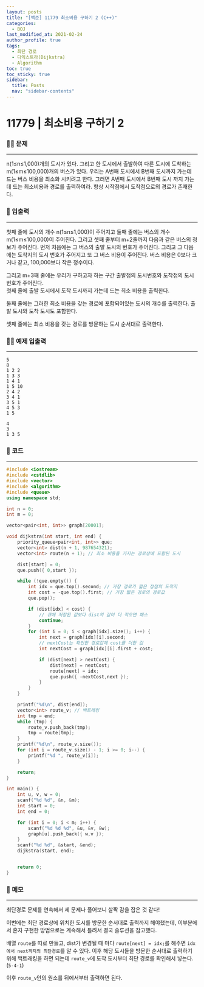 ```yaml
---
layout: posts
title: "[백준] 11779 최소비용 구하기 2 (C++)"
categories:
  - BOJ
last_modified_at: 2021-02-24
author_profile: true
tags:
  - 최단 경로
  - 다익스트라(Dijkstra)
  - Algorithm
toc: true
toc_sticky: true
sidebar:
  title: Posts
  nav: "sidebar-contents"
---
```


# 11779 | 최소비용 구하기 2


### 🙋‍♀️ 문제

-----

n(1≤n≤1,000)개의 도시가 있다. 그리고 한 도시에서 출발하여 다른 도시에 도착하는 m(1≤m≤100,000)개의 버스가 있다. 우리는 A번째 도시에서 B번째 도시까지 가는데 드는 버스 비용을 최소화 시키려고 한다. 그러면 A번째 도시에서 B번째 도시 까지 가는데 드는 최소비용과 경로를 출력하여라. 항상 시작점에서 도착점으로의 경로가 존재한다.

### 🙌 입출력

-----

첫째 줄에 도시의 개수 n(1≤n≤1,000)이 주어지고 둘째 줄에는 버스의 개수 m(1≤m≤100,000)이 주어진다. 그리고 셋째 줄부터 m+2줄까지 다음과 같은 버스의 정보가 주어진다. 먼저 처음에는 그 버스의 출발 도시의 번호가 주어진다. 그리고 그 다음에는 도착지의 도시 번호가 주어지고 또 그 버스 비용이 주어진다. 버스 비용은 0보다 크거나 같고, 100,000보다 작은 정수이다.

그리고 m+3째 줄에는 우리가 구하고자 하는 구간 출발점의 도시번호와 도착점의 도시번호가 주어진다.
<br>
첫째 줄에 출발 도시에서 도착 도시까지 가는데 드는 최소 비용을 출력한다.

둘째 줄에는 그러한 최소 비용을 갖는 경로에 포함되어있는 도시의 개수를 출력한다. 출발 도시와 도착 도시도 포함한다.

셋째 줄에는 최소 비용을 갖는 경로를 방문하는 도시 순서대로 출력한다.

### 🙋‍♂️ 예제 입출력

-----

```
5
8
1 2 2
1 3 3
1 4 1
1 5 10
2 4 2
3 4 1
3 5 1
4 5 3
1 5
```

```
4
3
1 3 5
```


### 🚀 코드

-----

```c++
#include <iostream>
#include <cstdlib>
#include <vector>
#include <algorithm>
#include <queue>
using namespace std;

int n = 0;
int m = 0;

vector<pair<int, int>> graph[20001];

void dijkstra(int start, int end) {
	priority_queue<pair<int, int>> que;
	vector<int> dist(n + 1, 987654321);
	vector<int> route(n + 1); // 최소 비용을 가지는 경로상에 포함된 도시

	dist[start] = 0;
	que.push({ 0,start });

	while (!que.empty()) {
		int idx = que.top().second; // 가장 경로가 짧은 정점의 도착지
		int cost = -que.top().first; // 가장 짧은 경로의 경로값
		que.pop();

		if (dist[idx] < cost) {
			// 큐에 저장된 값보다 dist의 값이 더 작으면 패스
			continue;
		}
		for (int i = 0; i < graph[idx].size(); i++) {
			int next = graph[idx][i].second;
			// nextCost는 확인한 경로값에 cost를 더한 값
			int nextCost = graph[idx][i].first + cost;

			if (dist[next] > nextCost) {
				dist[next] = nextCost;
				route[next] = idx;
				que.push({ -nextCost,next });
			}
		}
	}

	printf("%d\n", dist[end]);
	vector<int> route_v; // 백트래킹
	int tmp = end;
	while (tmp) {
		route_v.push_back(tmp);
		tmp = route[tmp];
	}
	printf("%d\n", route_v.size());
	for (int i = route_v.size() - 1; i >= 0; i--) {
		printf("%d ", route_v[i]);
	}

	return;
}

int main() {
	int u, v, w = 0;
	scanf("%d %d", &n, &m);
	int start = 0;
	int end = 0;

	for (int i = 0; i < m; i++) {
		scanf("%d %d %d", &u, &v, &w);
		graph[u].push_back({ w,v });
	}
	scanf("%d %d", &start, &end);
	dijkstra(start, end);


	return 0;
}
```

### 🌠 메모

-----

최단경로 문제를 연속해서 세 문제나 풀어보니 살짝 감을 잡은 것 같다!

이번에는 최단 경로상에 위치한 도시를 방문한 순서대로 출력까지 해야했는데, 이부분에서 혼자 구현한 방법으로는 계속해서 틀려서 결국 솔루션을 참고했다.

배열 ```route```를 따로 만들고, dist가 변경될 때 마다 ```route[next] = idx;```를 해주면 ```idx에서 next까지의 최단경로```를 알 수 있다. 이후 해당 도시들을 방문한 순서대로 출력하기 위해 백트래킹을 하면 되는데 ```route_v```에 도착 도시부터 최단 경로를 확인해서 넣는다. (```5-4-1```)

이후 ```route_v```안의 원소를 뒤에서부터 출력하면 된다.
